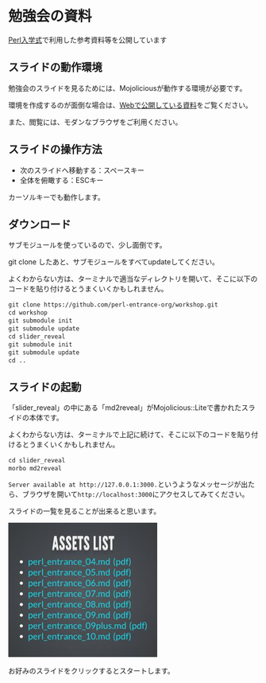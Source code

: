# 勉強会の資料

[Perl入学式](http://www.perl-entrance.org/)で利用した参考資料等を公開しています

## スライドの動作環境
勉強会のスライドを見るためには、Mojoliciousが動作する環境が必要です。

環境を作成するのが面倒な場合は、[Webで公開している資料](http://perl-entrance-org.github.com/)をご覧ください。

また、閲覧には、モダンなブラウザをご利用ください。

## スライドの操作方法
* 次のスライドへ移動する：スペースキー
* 全体を俯瞰する：ESCキー

カーソルキーでも動作します。

## ダウンロード
サブモジュールを使っているので、少し面倒です。

git clone したあと、サブモジュールをすべてupdateしてください。

よくわからない方は、ターミナルで適当なディレクトリを開いて、そこに以下のコードを貼り付けるとうまくいくかもしれません。

    git clone https://github.com/perl-entrance-org/workshop.git
    cd workshop
    git submodule init
    git submodule update
    cd slider_reveal
    git submodule init
    git submodule update
    cd ..
    

## スライドの起動
「slider_reveal」の中にある「md2reveal」がMojolicious::Liteで書かれたスライドの本体です。

よくわからない方は、ターミナルで上記に続けて、そこに以下のコードを貼り付けるとうまくいくかもしれません。

    cd slider_reveal
    morbo md2reveal
    

`Server available at http://127.0.0.1:3000.`というようなメッセージが出たら、ブラウザを開いて`http://localhost:3000`にアクセスしてみてください。

スライドの一覧を見ることが出来ると思います。

![image](public/images/md2reveal.jpg)

お好みのスライドをクリックするとスタートします。

